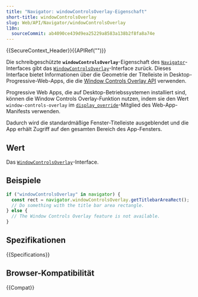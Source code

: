 ```yaml
---
title: "Navigator: windowControlsOverlay-Eigenschaft"
short-title: windowControlsOverlay
slug: Web/API/Navigator/windowControlsOverlay
l10n:
  sourceCommit: ab4090ce439d9ea25229a8583a138b2f8fa8a74e
---
```


{{SecureContext_Header}}{{APIRef("")}}

Die schreibgeschützte **`windowControlsOverlay`**-Eigenschaft des [`Navigator`](/de/docs/Web/API/Navigator)-Interfaces gibt das [`WindowControlsOverlay`](/de/docs/Web/API/WindowControlsOverlay)-Interface zurück. Dieses Interface bietet Informationen über die Geometrie der Titelleiste in Desktop-Progressive-Web-Apps, die die [Window Controls Overlay API](/de/docs/Web/API/Window_Controls_Overlay_API) verwenden.

Progressive Web Apps, die auf Desktop-Betriebssystemen installiert sind, können die Window Controls Overlay-Funktion nutzen, indem sie den Wert `window-controls-overlay` im [`display_override`](/de/docs/Web/Manifest/Reference/display_override)-Mitglied des Web-App-Manifests verwenden.

Dadurch wird die standardmäßige Fenster-Titelleiste ausgeblendet und die App erhält Zugriff auf den gesamten Bereich des App-Fensters.

## Wert

Das [`WindowControlsOverlay`](/de/docs/Web/API/WindowControlsOverlay)-Interface.

## Beispiele

```js
if ("windowControlsOverlay" in navigator) {
  const rect = navigator.windowControlsOverlay.getTitlebarAreaRect();
  // Do something with the title bar area rectangle.
} else {
  // The Window Controls Overlay feature is not available.
}
```

## Spezifikationen

{{Specifications}}

## Browser-Kompatibilität

{{Compat}}
